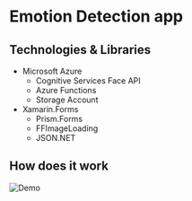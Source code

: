 # Emotion Detection app

## Technologies & Libraries

- Microsoft Azure
    - Cognitive Services Face API
    - Azure Functions
    - Storage Account
- Xamarin.Forms
    - Prism.Forms
    - FFImageLoading
    - JSON.NET

## How does it work

![Demo](images/demo.gif)
